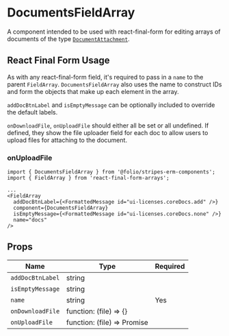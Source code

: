 # DocumentsFieldArray

A component intended to be used with react-final-form for editing arrays of documents of the type [`DocumentAttachment`](https://github.com/folio-org/mod-agreements/blob/master/service/grails-app/domain/org/olf/general/DocumentAttachment.groovy).


## React Final Form Usage

As with any react-final-form field, it's required to pass in a `name` to the parent `FieldArray`. `DocumentsFieldArray` also uses the name to construct IDs and form the objects that make up each element in the array.

`addDocBtnLabel` and `isEmptyMessage` can be optionally included to override the default labels.

`onDownloadFile`, `onUploadFile` should either all be set or all undefined. If defined, they show the file uploader field for each doc to allow users to upload files for attaching to the document.

### onUploadFile


```
import { DocumentsFieldArray } from '@folio/stripes-erm-components';
import { FieldArray } from 'react-final-form-arrays';

...
<FieldArray
  addDocBtnLabel={<FormattedMessage id="ui-licenses.coreDocs.add" />}
  component={DocumentsFieldArray}
  isEmptyMessage={<FormattedMessage id="ui-licenses.coreDocs.none" />}
  name="docs"
/>
```

## Props

| Name | Type | Required |
--- | --- | --- |
| `addDocBtnLabel` | string | |
| `isEmptyMessage` | string | |
| `name` | string | Yes |
| `onDownloadFile` | function: (file) => {} | |
| `onUploadFile` | function: (file) => Promise | |

